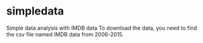 # simpledata
Simple data analysis with IMDB data
To download the data, you need to find the csv file named IMDB data from 2006-2015.

